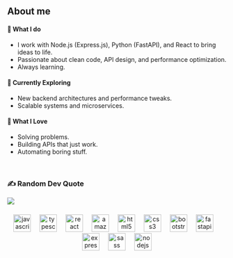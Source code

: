 <h2 align="left">About me</h2>
<h4>🚀 What I do</h4>
<ul>
  <li>
    I work with Node.js (Express.js), Python (FastAPI), and React to bring ideas
    to life.
  </li>
  <li>
    Passionate about clean code, API design, and performance optimization.
  </li>
  <li>Always learning.</li>
</ul>
<h4>🌱 Currently Exploring</h4>
<ul>
  <li>New backend architectures and performance tweaks.</li>
  <li>Scalable systems and microservices.</li>
</ul>
<h4>🎯 What I Love</h4>
<ul>
  <li>Solving problems.</li>
  <li>Building APIs that just work.</li>
  <li>Automating boring stuff.</li>
</ul>
<br/>

### ✍️ Random Dev Quote
![](https://quotes-github-readme.vercel.app/api?type=horizontal&theme=light)

###

<div align="center">
  <img src="https://skillicons.dev/icons?i=js" height="40" alt="javascript logo"  />
  <img width="12" />
  <img src="https://skillicons.dev/icons?i=ts" height="40" alt="typescript logo"  />
  <img width="12" />
  <img src="https://skillicons.dev/icons?i=react" height="40" alt="react logo"  />
  <img width="12" />
  <img src="https://skillicons.dev/icons?i=aws" height="40" alt="amazonwebservices logo"  />
  <img width="12" />
  <img src="https://skillicons.dev/icons?i=html" height="40" alt="html5 logo"  />
  <img width="12" />
  <img src="https://skillicons.dev/icons?i=css" height="40" alt="css3 logo"  />
  <img width="12" />
  <img src="https://skillicons.dev/icons?i=bootstrap" height="40" alt="bootstrap logo"  />
  <img width="12" />
  <img src="https://skillicons.dev/icons?i=fastapi" height="40" alt="fastapi logo"  />
  <img width="12" />
  <img src="https://skillicons.dev/icons?i=express" height="40" alt="express logo"  />
  <img width="12" />
  <img src="https://skillicons.dev/icons?i=sass" height="40" alt="sass logo"  />
  <img width="12" />
  <img src="https://skillicons.dev/icons?i=nodejs" height="40" alt="nodejs logo"  />
</div>
